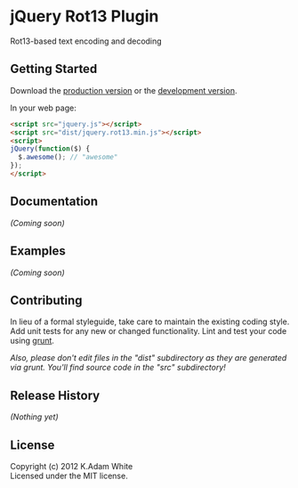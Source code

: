 # jQuery Rot13 Plugin

Rot13-based text encoding and decoding

## Getting Started
Download the [production version][min] or the [development version][max].

[min]: https://raw.github.com/kadamwhite/jquery.rot13/master/dist/jquery.rot13.min.js
[max]: https://raw.github.com/kadamwhite/jquery.rot13/master/dist/jquery.rot13.js

In your web page:

```html
<script src="jquery.js"></script>
<script src="dist/jquery.rot13.min.js"></script>
<script>
jQuery(function($) {
  $.awesome(); // "awesome"
});
</script>
```

## Documentation
_(Coming soon)_

## Examples
_(Coming soon)_

## Contributing
In lieu of a formal styleguide, take care to maintain the existing coding style. Add unit tests for any new or changed functionality. Lint and test your code using [grunt](https://github.com/cowboy/grunt).

_Also, please don't edit files in the "dist" subdirectory as they are generated via grunt. You'll find source code in the "src" subdirectory!_

## Release History
_(Nothing yet)_

## License
Copyright (c) 2012 K.Adam White  
Licensed under the MIT license.
